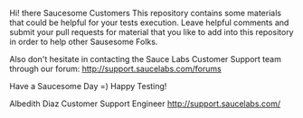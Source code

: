 
Hi! there Saucesome Customers
This repository contains some materials that could be helpful for your tests execution.
Leave helpful comments and submit your pull requests for material that you like to add into this repository in order to help other Sausesome Folks.

Also don't hesitate in contacting the Sauce Labs Customer Support team through our forum: http://support.saucelabs.com/forums

Have a Saucesome Day =)
Happy Testing!

Albedith Diaz 
Customer Support Engineer 
http://support.saucelabs.com/


